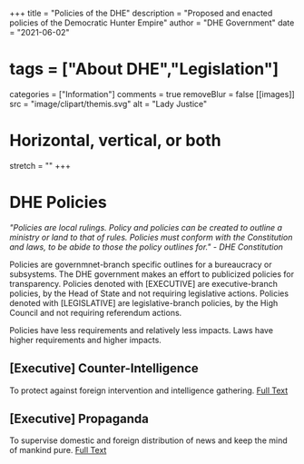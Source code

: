 +++
title = "Policies of the DHE"
description = "Proposed and enacted policies of the Democratic Hunter Empire"
author = "DHE Government"
date = "2021-06-02"
# tags = ["About DHE","Legislation"]
categories = ["Information"]
comments = true
removeBlur = false
[[images]]
  src = "image/clipart/themis.svg"
  alt = "Lady Justice"
  # Horizontal, vertical, or both
  stretch = ""
+++

# DHE Policies

*"Policies are local rulings. Policy and policies can be created to outline a
ministry or land to that of rules. Policies must conform with the Constitution
and laws, to be abide to those the policy outlines for." - DHE Constitution*

Policies are governmnet-branch specific outlines for a bureaucracy or
subsystems. The DHE government makes an effort to publicized policies for
transparency.  Policies denoted with [EXECUTIVE] are executive-branch policies,
by the Head of State and not requiring legislative actions.  Policies denoted
with [LEGISLATIVE] are legislative-branch policies, by the High Council and not
requiring referendum actions.

Policies have less requirements and relatively less impacts. Laws have higher
requirements and higher impacts.

## [Executive] Counter-Intelligence

To protect against foreign intervention and intelligence gathering. [Full
Text](/dhe/modern/pdf/policies/counter-intelligence.pdf)

## [Executive] Propaganda

To supervise domestic and foreign distribution of news and keep the mind of
mankind pure. [Full Text](/dhe/modern/pdf/policies/propaganda-policy.pdf)
